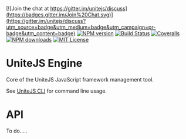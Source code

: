 [![Join the chat at https://gitter.im/unitejs/discuss](https://badges.gitter.im/Join%20Chat.svg)](https://gitter.im/unitejs/discuss?utm_source=badge&utm_medium=badge&utm_campaign=pr-badge&utm_content=badge) [![NPM version][npm-version-image]][npm-url] [![Build Status][travis-image]][travis-url] [![Coveralls][coveralls-image]][coveralls-url] [![NPM downloads][npm-downloads-image]][npm-url] [![MIT License][license-image]][license-url] 

# UniteJS Engine
Core of the UniteJS JavaScript framework management tool.

See [UniteJS CLI](https://github.com/unitejs/cli#readme) for command line usage.

# API

To do.....

[license-image]: http://img.shields.io/badge/license-MIT-blue.svg?style=flat
[license-url]: LICENSE

[npm-url]: https://npmjs.org/package/unitejs-engine
[npm-version-image]: http://img.shields.io/npm/v/unitejs-engine.svg?style=flat
[npm-downloads-image]: http://img.shields.io/npm/dm/unitejs-engine.svg?style=flat

[travis-url]: http://travis-ci.org/unitejs/engine/
[travis-image]: http://img.shields.io/travis/unitejs/engine/master.svg?style=flat

[coveralls-url]: https://coveralls.io/github/unitejs/engine
[coveralls-image]: https://img.shields.io/coveralls/unitejs/engine.svg
